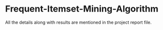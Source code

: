 # Frequent-Itemset-Mining-Algorithm

All the details along with results are mentioned in the project report file.
